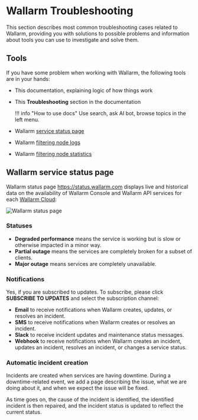 # Wallarm Troubleshooting

This section describes most common troubleshooting cases related to Wallarm, providing you with solutions to possible problems and information about tools you can use to investigate and solve them.

## Tools

If you have some problem when working with Wallarm, the following tools are in your hands:

* This documentation, explaining logic of how things work
* This **Troubleshooting** section in the documentation

    !!! info "How to use docs"
        Use search, ask AI bot, browse topics in the left menu.

* Wallarm [service status page](#wallarm-service-status-page)
* Wallarm [filtering node logs](../admin-en/configure-logging.md)
* Wallarm [filtering node statistics](../admin-en/configure-statistics-service.md)

## Wallarm service status page

Wallarm status page https://status.wallarm.com displays live and historical data on the availability of Wallarm Console and Wallarm API services for each [Wallarm Cloud](../about-wallarm/overview.md#how-wallarm-works):

![Wallarm status page](../images/status-page.png)

### Statuses

* **Degraded performance** means the service is working but is slow or otherwise impacted in a minor way.
* **Partial outage** means the services are completely broken for a subset of clients.
* **Major outage** means services are completely unavailable.

### Notifications

Yes, if you are subscribed to updates. To subscribe, please click **SUBSCRIBE TO UPDATES** and select the subscription channel:

* **Email** to receive notifications when Wallarm creates, updates, or resolves an incident.
* **SMS** to receive notifications when Wallarm creates or resolves an incident.
* **Slack** to receive incident updates and maintenance status messages.
* **Webhook** to receive notifications when Wallarm creates an incident, updates an incident, resolves an incident, or changes a service status.

### Automatic incident creation

Incidents are created when services are having downtime. During a downtime-related event, we add a page describing the issue, what we are doing about it, and when we expect the issue will be fixed.

As time goes on, the cause of the incident is identified, the identified incident is then repaired, and the incident status is updated to reflect the current status.
